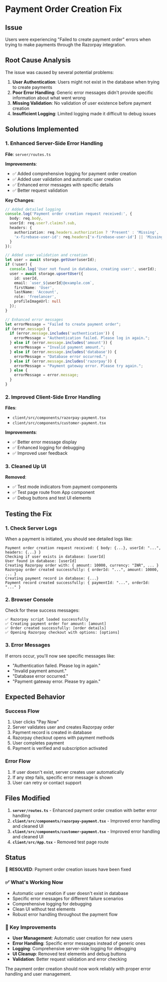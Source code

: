 # Payment Order Creation Fix

## Issue
Users were experiencing "Failed to create payment order" errors when trying to make payments through the Razorpay integration.

## Root Cause Analysis
The issue was caused by several potential problems:

1. **User Authentication**: Users might not exist in the database when trying to create payments
2. **Poor Error Handling**: Generic error messages didn't provide specific information about what went wrong
3. **Missing Validation**: No validation of user existence before payment creation
4. **Insufficient Logging**: Limited logging made it difficult to debug issues

## Solutions Implemented

### 1. Enhanced Server-Side Error Handling
**File**: `server/routes.ts`

**Improvements**:
- ✅ Added comprehensive logging for payment order creation
- ✅ Added user validation and automatic user creation
- ✅ Enhanced error messages with specific details
- ✅ Better request validation

**Key Changes**:
```typescript
// Added detailed logging
console.log('Payment order creation request received:', {
  body: req.body,
  userId: req.user?.claims?.sub,
  headers: {
    authorization: req.headers.authorization ? 'Present' : 'Missing',
    'x-firebase-user-id': req.headers['x-firebase-user-id'] || 'Missing'
  }
});

// Added user validation and creation
let user = await storage.getUser(userId);
if (!user) {
  console.log('User not found in database, creating user:', userId);
  user = await storage.upsertUser({
    id: userId,
    email: `user_${userId}@example.com`,
    firstName: 'User',
    lastName: 'Account',
    role: 'freelancer',
    profileImageUrl: null
  });
}

// Enhanced error messages
let errorMessage = "Failed to create payment order";
if (error.message) {
  if (error.message.includes('authentication')) {
    errorMessage = "Authentication failed. Please log in again.";
  } else if (error.message.includes('amount')) {
    errorMessage = "Invalid payment amount.";
  } else if (error.message.includes('database')) {
    errorMessage = "Database error occurred.";
  } else if (error.message.includes('razorpay')) {
    errorMessage = "Payment gateway error. Please try again.";
  } else {
    errorMessage = error.message;
  }
}
```

### 2. Improved Client-Side Error Handling
**Files**: 
- `client/src/components/razorpay-payment.tsx`
- `client/src/components/customer-payment.tsx`

**Improvements**:
- ✅ Better error message display
- ✅ Enhanced logging for debugging
- ✅ Improved user feedback

### 3. Cleaned Up UI
**Removed**:
- ✅ Test mode indicators from payment components
- ✅ Test page route from App component
- ✅ Debug buttons and test UI elements

## Testing the Fix

### 1. Check Server Logs
When a payment is initiated, you should see detailed logs like:
```
Payment order creation request received: { body: {...}, userId: "...", headers: {...} }
Checking if user exists in database: [userId]
User found in database: [userId]
Creating Razorpay order with: { amount: 10000, currency: "INR", ... }
Razorpay order created successfully: { orderId: "...", amount: 10000, ... }
Creating payment record in database: {...}
Payment record created successfully: { paymentId: "...", orderId: "..." }
```

### 2. Browser Console
Check for these success messages:
```
✅ Razorpay script loaded successfully
✅ Creating payment order for amount: [amount]
✅ Order created successfully: [order details]
✅ Opening Razorpay checkout with options: [options]
```

### 3. Error Messages
If errors occur, you'll now see specific messages like:
- "Authentication failed. Please log in again."
- "Invalid payment amount."
- "Database error occurred."
- "Payment gateway error. Please try again."

## Expected Behavior

### Success Flow
1. User clicks "Pay Now"
2. Server validates user and creates Razorpay order
3. Payment record is created in database
4. Razorpay checkout opens with payment methods
5. User completes payment
6. Payment is verified and subscription activated

### Error Flow
1. If user doesn't exist, server creates user automatically
2. If any step fails, specific error message is shown
3. User can retry or contact support

## Files Modified

1. **`server/routes.ts`** - Enhanced payment order creation with better error handling
2. **`client/src/components/razorpay-payment.tsx`** - Improved error handling and cleaned UI
3. **`client/src/components/customer-payment.tsx`** - Improved error handling and cleaned UI
4. **`client/src/App.tsx`** - Removed test page route

## Status

🎉 **RESOLVED**: Payment order creation issues have been fixed

### ✅ What's Working Now
- Automatic user creation if user doesn't exist in database
- Specific error messages for different failure scenarios
- Comprehensive logging for debugging
- Clean UI without test elements
- Robust error handling throughout the payment flow

### 🔧 Key Improvements
- **User Management**: Automatic user creation for new users
- **Error Handling**: Specific error messages instead of generic ones
- **Logging**: Comprehensive server-side logging for debugging
- **UI Cleanup**: Removed test elements and debug buttons
- **Validation**: Better request validation and error checking

The payment order creation should now work reliably with proper error handling and user management.

